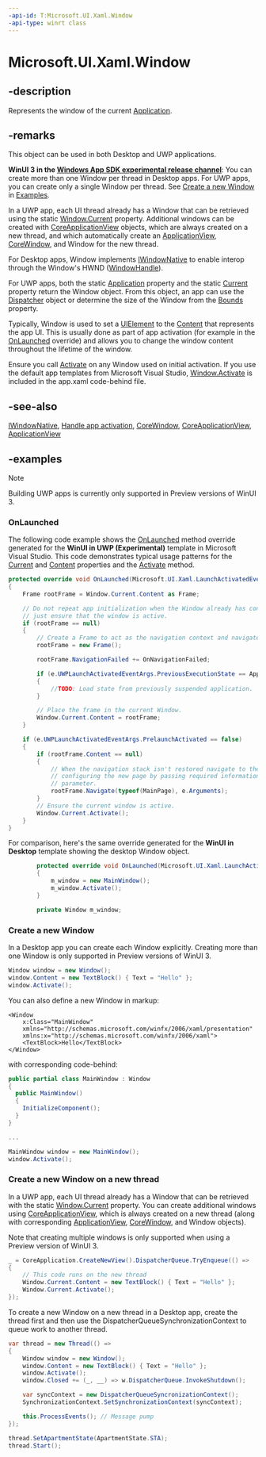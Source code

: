 ```yaml
---
-api-id: T:Microsoft.UI.Xaml.Window
-api-type: winrt class
---
```


<!-- Class syntax.
public class Window : Windows.UI.Xaml.IWindow, Windows.UI.Xaml.IWindow2
-->

# Microsoft.UI.Xaml.Window

## -description

Represents the window of the current [Application](application.md).

## -remarks

This object can be used in both Desktop and UWP applications.

**WinUI 3 in the [Windows App SDK experimental release channel](/windows/apps/windows-app-sdk/experimental-channel)**: You can create more than one Window per thread in Desktop apps. For UWP apps, you can create only a single Window per thread. See [Create a new Window](#create-a-new-window) in [Examples](#-examples).

In a UWP app, each UI thread already has a Window that can be retrieved using the static [Window.Current](window_current.md) property. Additional windows can be created with [CoreApplicationView](/uwp/api/Windows.ApplicationModel.Core.CoreApplicationView) objects, which are always created on a new thread, and which automatically create an [ApplicationView](/uwp/api/Windows.UI.ViewManagement.ApplicationView), [CoreWindow](/uwp/api/windows.ui.core.corewindow), and Window for the new thread.

For Desktop apps, Window implements [IWindowNative](/windows/apps/winui/reference/iwindownative) to enable interop through the Window's HWND ([WindowHandle](/windows/apps/winui/reference/iwindownative-windowhandle)).

For UWP apps, both the static [Application](application_application_1221375020.md) property and the static [Current](application_current.md) property return the Window object. From this object, an app can use the [Dispatcher](window_dispatcher.md) object or determine the size of the Window from the [Bounds](window_bounds.md) property.

Typically, Window is used to set a [UIElement](uielement.md) to the [Content](window_content.md) that represents the app UI. This is usually done as part of app activation (for example in the [OnLaunched](application_onlaunched_859642554.md) override) and allows you to change the window content throughout the lifetime of the window.

Ensure you call [Activate](window_activate_1797342875.md) on any Window used on initial activation. If you use the default app templates from Microsoft Visual Studio, [Window.Activate](window_activate_1797342875.md) is included in the app.xaml code-behind file.

## -see-also

[IWindowNative](/windows/apps/winui/reference/iwindownative), [Handle app activation](/windows/uwp/launch-resume/activate-an-app), [CoreWindow](/uwp/api/windows.ui.core.corewindow), [CoreApplicationView](/uwp/api/Windows.ApplicationModel.Core.CoreApplicationView), [ApplicationView](/uwp/api/Windows.UI.ViewManagement.ApplicationView)

## -examples

> [!NOTE]
> Building UWP apps is currently only supported in Preview versions of WinUI 3.

### OnLaunched

The following code example shows the [OnLaunched](application_onlaunched_859642554.md) method override generated for the **WinUI in UWP (Experimental)** template in Microsoft Visual Studio. This code demonstrates typical usage patterns for the [Current](window_current.md) and [Content](window_content.md) properties and the [Activate](window_activate_1797342875.md) method.  

```csharp
protected override void OnLaunched(Microsoft.UI.Xaml.LaunchActivatedEventArgs e)
{
    Frame rootFrame = Window.Current.Content as Frame;

    // Do not repeat app initialization when the Window already has content,
    // just ensure that the window is active.
    if (rootFrame == null)
    {
        // Create a Frame to act as the navigation context and navigate to the first page.
        rootFrame = new Frame();

        rootFrame.NavigationFailed += OnNavigationFailed;

        if (e.UWPLaunchActivatedEventArgs.PreviousExecutionState == ApplicationExecutionState.Terminated)
        {
            //TODO: Load state from previously suspended application.
        }

        // Place the frame in the current Window.
        Window.Current.Content = rootFrame;
    }

    if (e.UWPLaunchActivatedEventArgs.PrelaunchActivated == false)
    {
        if (rootFrame.Content == null)
        {
            // When the navigation stack isn't restored navigate to the first page,
            // configuring the new page by passing required information as a navigation
            // parameter.
            rootFrame.Navigate(typeof(MainPage), e.Arguments);
        }
        // Ensure the current window is active.
        Window.Current.Activate();
    }
}
```

For comparison, here's the same override generated for the **WinUI in Desktop** template showing the desktop Window object.

``` csharp
        protected override void OnLaunched(Microsoft.UI.Xaml.LaunchActivatedEventArgs args)
        {
            m_window = new MainWindow();
            m_window.Activate();
        }

        private Window m_window;
```

### Create a new Window

In a Desktop app you can create each Window explicitly. Creating more than one Window is only supported in Preview versions of WinUI 3.

```csharp
Window window = new Window();
window.Content = new TextBlock() { Text = "Hello" };
window.Activate();
```

You can also define a new Window in markup:

```xaml
<Window 
    x:Class="MainWindow"
    xmlns="http://schemas.microsoft.com/winfx/2006/xaml/presentation"
    xmlns:x="http://schemas.microsoft.com/winfx/2006/xaml">
    <TextBlock>Hello</TextBlock>
</Window>
```

with corresponding code-behind:

```c#
public partial class MainWindow : Window
{
  public MainWindow()
  {
    InitializeComponent();
  }
}

...

MainWindow window = new MainWindow();
window.Activate();
```

### Create a new Window on a new thread

In a UWP app, each UI thread already has a Window that can be retrieved with the static [Window.Current](window_current.md) property. You can create additional windows using [CoreApplicationView](/uwp/api/Windows.ApplicationModel.Core.CoreApplicationView), which is always created on a new thread (along with corresponding [ApplicationView](/uwp/api/Windows.UI.ViewManagement.ApplicationView), [CoreWindow](/uwp/api/windows.ui.core.corewindow), and Window objects).

Note that creating multiple windows is only supported when using a Preview version of WinUI 3.

```csharp
_ = CoreApplication.CreateNewView().DispatcherQueue.TryEnqueue(() =>
{
    // This code runs on the new thread
    Window.Current.Content = new TextBlock() { Text = "Hello" };
    Window.Current.Activate();
});
```

To create a new Window on a new thread in a Desktop app, create the thread first and then use the DispatcherQueueSynchronizationContext to queue work to another thread.

```csharp
var thread = new Thread(() =>
{
    Window window = new Window();
    window.Content = new TextBlock() { Text = "Hello" };
    window.Activate();
    window.Closed += (_, __) => w.DispatcherQueue.InvokeShutdown();

    var syncContext = new DispatcherQueueSyncronizationContext();
    SynchronizationContext.SetSynchronizationContext(syncContext);

    this.ProcessEvents(); // Message pump
});

thread.SetApartmentState(ApartmentState.STA);
thread.Start(); 
```
